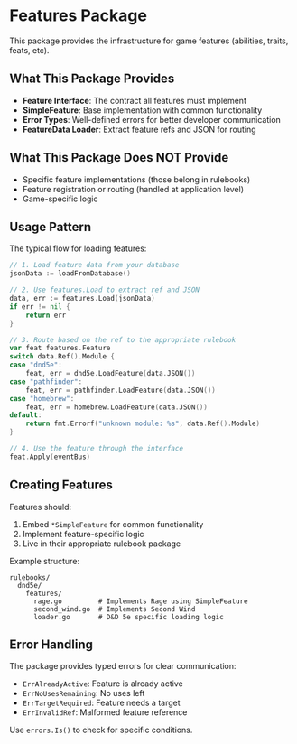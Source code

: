 # Features Package

This package provides the infrastructure for game features (abilities, traits, feats, etc).

## What This Package Provides

- **Feature Interface**: The contract all features must implement
- **SimpleFeature**: Base implementation with common functionality
- **Error Types**: Well-defined errors for better developer communication
- **FeatureData Loader**: Extract feature refs and JSON for routing

## What This Package Does NOT Provide

- Specific feature implementations (those belong in rulebooks)
- Feature registration or routing (handled at application level)
- Game-specific logic

## Usage Pattern

The typical flow for loading features:

```go
// 1. Load feature data from your database
jsonData := loadFromDatabase()

// 2. Use features.Load to extract ref and JSON
data, err := features.Load(jsonData)
if err != nil {
    return err
}

// 3. Route based on the ref to the appropriate rulebook
var feat features.Feature
switch data.Ref().Module {
case "dnd5e":
    feat, err = dnd5e.LoadFeature(data.JSON())
case "pathfinder":
    feat, err = pathfinder.LoadFeature(data.JSON())
case "homebrew":
    feat, err = homebrew.LoadFeature(data.JSON())
default:
    return fmt.Errorf("unknown module: %s", data.Ref().Module)
}

// 4. Use the feature through the interface
feat.Apply(eventBus)
```

## Creating Features

Features should:
1. Embed `*SimpleFeature` for common functionality
2. Implement feature-specific logic
3. Live in their appropriate rulebook package

Example structure:
```
rulebooks/
  dnd5e/
    features/
      rage.go         # Implements Rage using SimpleFeature
      second_wind.go  # Implements Second Wind
      loader.go       # D&D 5e specific loading logic
```

## Error Handling

The package provides typed errors for clear communication:

- `ErrAlreadyActive`: Feature is already active
- `ErrNoUsesRemaining`: No uses left
- `ErrTargetRequired`: Feature needs a target
- `ErrInvalidRef`: Malformed feature reference

Use `errors.Is()` to check for specific conditions.